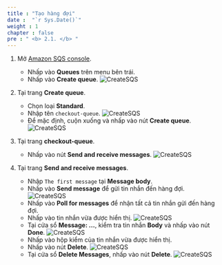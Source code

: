 ```yaml
---
title : "Tạo hàng đợi"
date :  "`r Sys.Date()`" 
weight : 1
chapter : false
pre : " <b> 2.1. </b> "
---
```

1. Mở [Amazon SQS console](https://us-east-1.console.aws.amazon.com/sqs/v2/home?region=us-east-1#/homepage).
    - Nhấp vào **Queues** trên menu bên trái.
    - Nhấp vào **Create queue**.
      ![CreateSQS](/images/temp/1/9.png?width=90pc)

2. Tại trang **Create queue**.
    - Chọn loại **Standard**.
    - Nhập tên ``checkout-queue``.
      ![CreateSQS](/images/temp/1/10.png?width=90pc)
    - Để mặc định, cuộn xuống và nhấp vào nút **Create queue**.
      ![CreateSQS](/images/temp/1/11.png?width=90pc)

3. Tại trang **checkout-queue**.
    - Nhấp vào nút **Send and receive messages**.
      ![CreateSQS](/images/temp/1/12.png?width=90pc)

4. Tại trang **Send and receive messages**.
    - Nhập ``The first message`` tại **Message body**.
    - Nhấp vào **Send message** để gửi tin nhắn đến hàng đợi.
      ![CreateSQS](/images/temp/1/13.png?width=90pc)
    - Nhấp vào **Poll for messages** để nhận tất cả tin nhắn gửi đến hàng đợi.
    - Nhấp vào tin nhắn vừa được hiển thị.
      ![CreateSQS](/images/temp/1/14.png?width=90pc)
    - Tại cửa sổ **Message: ...**, kiểm tra tin nhắn **Body** và nhấp vào nút **Done**.
      ![CreateSQS](/images/temp/1/15.png?width=90pc)
    - Nhấp vào hộp kiểm của tin nhắn vừa được hiển thị.
    - Nhấp vào nút **Delete**.
      ![CreateSQS](/images/temp/1/16.png?width=90pc)
    - Tại cửa sổ **Delete Messages**, nhấp vào nút **Delete**.
      ![CreateSQS](/images/temp/1/17.png?width=90pc)
